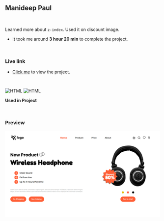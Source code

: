 ## Manideep Paul 

<br>


Learned more about `z-index`. Used it on discount image.

- It took me around **3 hour 20 min** to complete the project.

<br>

### Live link

- [Click me](https://live-class-project-07.vercel.app/) to view the project.

<br>

![HTML](https://img.shields.io/badge/-HTML-D4F6CC?logo=HTML5)
![HTML](https://img.shields.io/badge/-CSS%20-1572B6?logo=CSS3)

**Used in Project**

<br>

### Preview

![screeenshot](./screenshot-07.png)